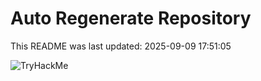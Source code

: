 # Auto Regenerate Repository

This README was last updated: 2025-09-09 17:51:05

 ![TryHackMe](https://tryhackme.com/badge/533634)